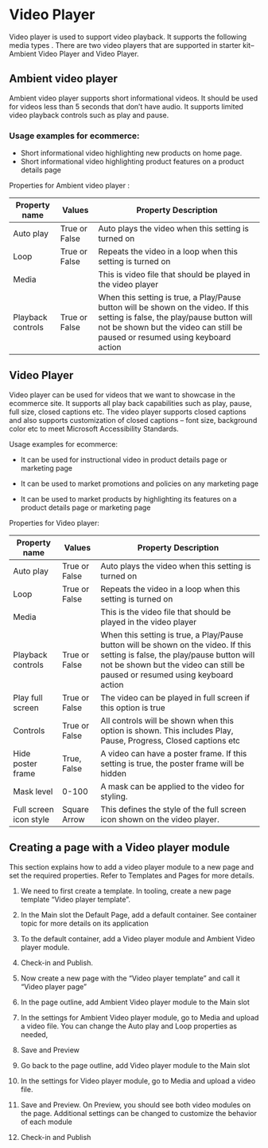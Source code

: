 # Video Player 

Video player is used to support video playback. It supports the following media types <insert>.  There are two video players that are supported in starter kit– Ambient Video Player and Video Player.  

## Ambient video player 

Ambient video player supports short informational videos. It should be used for videos less than 5 seconds that don’t have audio. It supports limited video playback controls such as play and pause.  

### Usage examples for ecommerce: 

- Short informational video highlighting new products on home page.  
- Short informational video highlighting product features on a product details page 



Properties for Ambient video player :

| Property name     | Values        | Property Description                                         |
| ----------------- | ------------- | ------------------------------------------------------------ |
| Auto play         | True or False | Auto plays the video when this setting is turned on          |
| Loop              | True or False | Repeats the video in a loop when this setting is turned on   |
| Media             |               | This is video file that should be played in the video player |
| Playback controls | True or False | When this setting is true, a Play/Pause button will be shown on the video. If this setting is false, the play/pause button will not be shown but the video can still be paused or resumed using keyboard action |

 

## Video Player 

Video player can be used for videos that we want to showcase in the ecommerce site. It supports all play back capabilities such as play, pause, full size, closed captions etc. The video player supports closed captions and also supports customization of closed captions – font size, background color etc to meet Microsoft Accessibility Standards. 

Usage examples for ecommerce: 

- It can be used for instructional video in product details page or marketing page 

- It can be used to market promotions and policies on any marketing page 
- It can be used to market products by highlighting its features on a product details page or marketing page 

 

Properties for Video player:

| Property name          | Values        | Property Description                                         |
| ---------------------- | ------------- | ------------------------------------------------------------ |
| Auto play              | True or False | Auto plays the video when this setting is turned on          |
| Loop                   | True or False | Repeats the video in a loop when this setting is turned on   |
| Media                  |               | This is the video file that should be played in the video player |
| Playback controls      | True or False | When this setting is true, a Play/Pause button will be shown on the video. If this setting is false, the play/pause button will not be shown but the video can still be paused or resumed using keyboard action |
| Play full screen       | True or False | The video can be played in full screen if this option is true |
| Controls               | True or False | All controls will be shown when this option is shown. This includes Play, Pause, Progress, Closed captions etc |
| Hide poster frame      | True, False   | A video can have a poster frame. If this setting is true, the poster frame will be hidden |
| Mask level             | 0-100         | A mask can be applied to the video for styling.              |
| Full screen icon style | Square Arrow  | This defines the style of the full screen icon shown on the video player. |

 

## Creating a page with a Video player module  

This section explains how to add a video player module to a new page and set the required properties. Refer to Templates and Pages for more details. 

1. We need to first create a template. In tooling, create a new page template “Video player template”. 

1. In the Main slot the Default Page, add a default container. See container topic for more details on its application 

1. To the default container, add a Video player module and Ambient Video player module. 

1. Check-in and Publish.  

1. Now create a new page with the “Video player template” and call it “Video player page” 

1. In the page outline, add Ambient Video player module to the Main slot 

1. In the settings for Ambient Video player module, go to Media and upload a video file. You can change the Auto play and Loop properties as needed, 

1. Save and Preview 

1. Go back to the page outline, add Video player module to the Main slot 

1. In the settings for Video player module, go to Media and upload a video file.  

1. Save and Preview. On Preview, you should see both video modules on the page. Additional settings can be changed to customize the behavior of each module 

1. Check-in and Publish